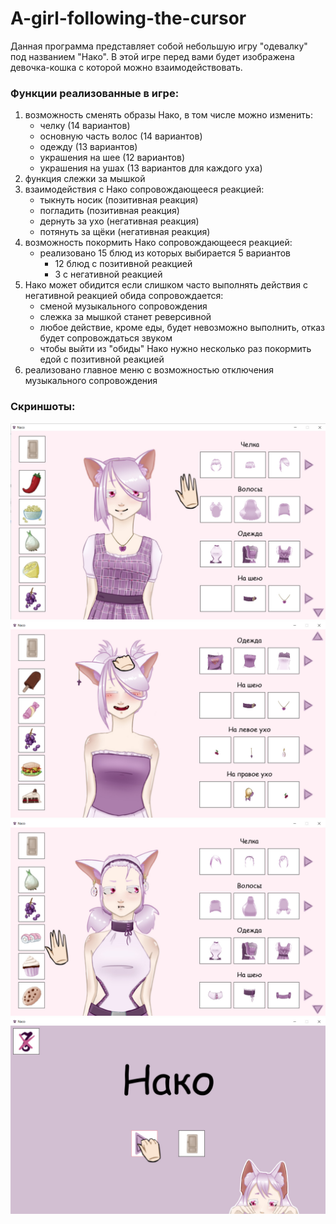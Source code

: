# A-girl-following-the-cursor

Данная программа представляет собой небольшую игру "одевалку" под названием "Нако". В этой игре перед вами будет изображена девочка-кошка с которой можно взаимодействовать.

### Функции реализованные в игре:
1. возможность сменять образы Нако, в том числе можно изменить:
   - челку (14 вариантов)
   - основную часть волос (14 вариантов)
   - одежду (13 вариантов)
   - украшения на шее (12 вариантов)
   - украшения на ушах (13 вариантов для каждого уха)
2. функция слежки за мышкой
3. взаимодействия с Нако сопровождающееся реакцией:
   - тыкнуть носик (позитивная реакция)
   - погладить (позитивная реакция)
   - дернуть за ухо (негативная реакция)
   - потянуть за щёки (негативная реакция)
5. возможность покормить Нако сопровождающееся реакцией:
   - реализовано 15 блюд из которых выбирается 5 вариантов
     - 12 блюд с позитивной реакцией
     - 3 с негативной реакцией
6. Нако может обидится если слишком часто выполнять действия с негативной реакцией обида сопровождается:
   - сменой музыкального сопровождения
   - слежка за мышкой станет реверсивной
   - любое действие, кроме еды, будет невозможно выполнить, отказ будет сопровождаться звуком
   - чтобы выйти из "обиды" Нако нужно несколько раз покормить едой с позитивной реакцией
7. реализовано главное меню с возможностью отключения музыкального сопровождения

### Скриншоты:
![screenshot 4](https://github.com/Yulya-S/A-girl-following-the-cursor/blob/main/screenshots/screenshot_4.jpg)
![screenshot 2](https://github.com/Yulya-S/A-girl-following-the-cursor/blob/main/screenshots/screenshot_2.jpg)
![screenshot 3](https://github.com/Yulya-S/A-girl-following-the-cursor/blob/main/screenshots/screenshot_3.jpg)
![screenshot 1](https://github.com/Yulya-S/A-girl-following-the-cursor/blob/main/screenshots/screenshot_1.jpg)
